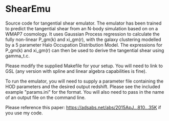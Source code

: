 # ShearEmu

Source code for tangential shear emulator. The emulator has been trained
to predict the tangential shear from an N-body simulation based on on a 
WMAP7 cosmology. It uses Gaussian Process regression to calculate the fully non-linear 
P_gm(k) and xi_gm(r), with the galaxy clustering modelled by a 5 parameter Halo Occupation 
Distribution Model. The expressions for P_gm(k) and xi_gm(r) can then be used to 
derive the tangential shear using gamma_t.c. 

Please modify the supplied Makefile for your setup. You will need to 
link to GSL (any version with spline and linear algebra capabilities is fine).

To run the emulator, you will need to supply a parameter file containing the HOD
parameters and the desired output redshift. 
Please see the included example "params.ini" for the format. You will also
need to pass in the name of an output file on the command line.

Please reference this paper: https://adsabs.net/abs/2015ApJ...810...35K
if you use my code. 
